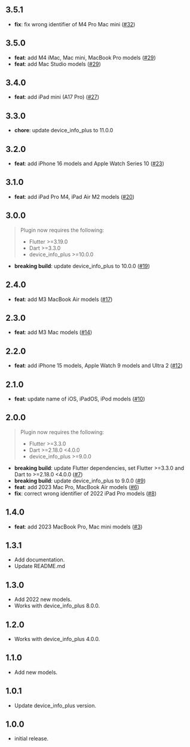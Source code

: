 ## 3.5.1

- **fix**: fix wrong identifier of M4 Pro Mac mini ([#32](https://github.com/kyle-seongwoo-jun/flutter_apple_product_name/pull/32))

## 3.5.0

- **feat**: add M4 iMac, Mac mini, MacBook Pro models ([#29](https://github.com/kyle-seongwoo-jun/flutter_apple_product_name/pull/29))
- **feat**: add Mac Studio models ([#29](https://github.com/kyle-seongwoo-jun/flutter_apple_product_name/pull/29))

## 3.4.0

- **feat**: add iPad mini (A17 Pro) ([#27](https://github.com/kyle-seongwoo-jun/flutter_apple_product_name/pull/27))

## 3.3.0

- **chore**: update device_info_plus to 11.0.0

## 3.2.0

- **feat**: add iPhone 16 models and Apple Watch Series 10 ([#23](https://github.com/kyle-seongwoo-jun/flutter_apple_product_name/pull/23))

## 3.1.0

- **feat**: add iPad Pro M4, iPad Air M2 models ([#20](https://github.com/kyle-seongwoo-jun/flutter_apple_product_name/pull/20))

## 3.0.0

> Plugin now requires the following:
>
> - Flutter >=3.19.0
> - Dart >=3.3.0
> - device_info_plus >=10.0.0

- **breaking build**: update device_info_plus to 10.0.0 ([#19](https://github.com/kyle-seongwoo-jun/flutter_apple_product_name/pull/19))

## 2.4.0

- **feat**: add M3 MacBook Air models ([#17](https://github.com/kyle-seongwoo-jun/flutter_apple_product_name/pull/17))

## 2.3.0

- **feat**: add M3 Mac models ([#14](https://github.com/kyle-seongwoo-jun/flutter_apple_product_name/pull/14))

## 2.2.0

- **feat**: add iPhone 15 models, Apple Watch 9 models and Ultra 2 ([#12](https://github.com/kyle-seongwoo-jun/flutter_apple_product_name/pull/12))

## 2.1.0

- **feat**: update name of iOS, iPadOS, iPod models ([#10](https://github.com/kyle-seongwoo-jun/flutter_apple_product_name/pull/10))

## 2.0.0

> Plugin now requires the following:
>
> - Flutter >=3.3.0
> - Dart >=2.18.0 <4.0.0
> - device_info_plus >=9.0.0

- **breaking build**: update Flutter dependencies, set Flutter >=3.3.0 and Dart to >=2.18.0 <4.0.0 ([#7](https://github.com/kyle-seongwoo-jun/flutter_apple_product_name/pull/7))
- **breaking build**: update device_info_plus to 9.0.0 ([#9](https://github.com/kyle-seongwoo-jun/flutter_apple_product_name/pull/9))
- **feat**: add 2023 Mac Pro, MacBook Air models ([#6](https://github.com/kyle-seongwoo-jun/flutter_apple_product_name/pull/6))
- **fix**: correct wrong identifier of 2022 iPad Pro models ([#8](https://github.com/kyle-seongwoo-jun/flutter_apple_product_name/pull/8))

## 1.4.0

- **feat**: add 2023 MacBook Pro, Mac mini models ([#3](https://github.com/kyle-seongwoo-jun/flutter_apple_product_name/pull/3))

## 1.3.1

- Add documentation.
- Update README.md

## 1.3.0

- Add 2022 new models.
- Works with device_info_plus 8.0.0.

## 1.2.0

- Works with device_info_plus 4.0.0.

## 1.1.0

- Add new models.

## 1.0.1

- Update device_info_plus version.

## 1.0.0

- initial release.
